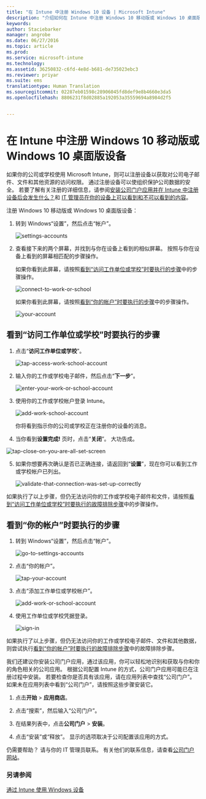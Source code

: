 ```yaml
---
title: "在 Intune 中注册 Windows 10 设备 | Microsoft Intune"
description: "介绍如何在 Intune 中注册 Windows 10 移动版或 Windows 10 桌面版设备"
keywords: 
author: Staciebarker
manager: angrobe
ms.date: 06/27/2016
ms.topic: article
ms.prod: 
ms.service: microsoft-intune
ms.technology: 
ms.assetid: 36250832-c6fd-4e8d-b681-de735023ebc3
ms.reviewer: priyar
ms.suite: ems
translationtype: Human Translation
ms.sourcegitcommit: 02287eb01598c28906045fd8def9e8b4660e3da5
ms.openlocfilehash: 8806231f8d02885a192053a35559694a8984d2f5


---
```



# 在 Intune 中注册 Windows 10 移动版或 Windows 10 桌面版设备

如果你的公司或学校使用 Microsoft Intune，则可以注册设备以获取对公司电子邮件、文件和其他资源的访问权限。 通过注册设备可以使组织保护公司数据的安全。 若要了解有关注册的详细信息，请参阅[安装公司门户应用并在 Intune 中注册设备后会发生什么？](what-happens-if-you-install-the-company-portal-app-and-enroll-your-device-in-intune-windows.md)和 [IT 管理员在你的设备上可以看到和不可以看到的内容](what-can-your-it-administrator-see-when-you-enroll-your-device-in-intune-windows.md)。


注册 Windows 10 移动版或 Windows 10 桌面版设备：

1.  转到 Windows“设置”，然后点击“帐户”。

    ![settings-accounts](./media/w10-enroll-rs1-settings-accounts.png)

2.  查看接下来的两个屏幕，并找到与你在设备上看到的相似屏幕。 按照与你在设备上看到的屏幕相匹配的步骤操作。

    如果你看到此屏幕，请按照[看到“访问工作单位或学校”时要执行的步骤](#steps-to-follow-if-you-see-access-work-or-school)中的步骤操作。

    ![connect-to-work-or-school](./media/w10-enroll-rs1-connect-to-work-or-school.png)

    如果你看到此屏幕，请按照[看到“你的帐户”时要执行的步骤](#steps-to-follow-if-you-see-your-account)中的步骤操作。

    ![your-account](./media/w10-enroll-2-accounts-your-account.png)

## 看到“访问工作单位或学校”时要执行的步骤

1.  点击“**访问工作单位或学校**”。

    ![tap-access-work-school-account](./media/w10-enroll-rs1-connect-to-work-or-school.png)

2.  输入你的工作或学校电子邮件，然后点击“**下一步**”。

    ![enter-your-work-or-school-account](./media/w10-enroll-rs1-set-up-work-or-school-account.png)

3. 使用你的工作或学校帐户登录 Intune。

    ![add-work-school-account](./media/w10-enroll-rs1-enter-your-credentials.png)

    你将看到指示你的公司或学校正在注册你的设备的消息。

4. 当你看到**设置完成!** 页时，点击“**关闭**”。 大功告成。

  ![tap-close-on-you-are-all-set-screen](./media/w10-enroll-rs1-youre-all-set.png)

5. 如果你想要再次确认是否已正确连接，请返回到“**设置**”，现在你可以看到工作或学校帐户已列出。

    ![validate-that-connection-was-set-up-correctly](./media/w10-enroll-rs1-validate-successful-enrollment.png)

如果执行了以上步骤，但仍无法访问你的工作或学校电子邮件和文件，请按照[看到“访问工作单位或学校”时要执行的故障排除步骤](troubleshoot-your-windows-10-device-windows.md#troubleshooting-steps-to-follow-if-you-see-access-work-or-school)中的步骤操作。


## 看到“你的帐户”时要执行的步骤

1.  转到 Windows“设置”，然后点击“帐户”。

    ![go-to-settings-accounts](./media/W10-enroll-1-settings-accounts.png)

2.  点击“你的帐户”。

    ![tap-your-account](./media/W10-enroll-2-accounts-your-account.png)

3.  点击“添加工作单位或学校帐户”。

    ![add-work-or-school-account](./media/w10-enroll-3-add-work-school-acct.png)

4.  使用工作单位或学校凭据登录。

    ![sign-in](./media/W10-enroll-4-sign-in.png)

如果执行了以上步骤，但仍无法访问你的工作或学校电子邮件、文件和其他数据，则尝试执行[看到“你的帐户”时要执行的故障排除步骤](troubleshoot-your-windows-10-device-windows.md#troubleshooting-steps-to-follow-if-you-see-your-account)中的故障排除步骤。

我们还建议你安装公司门户应用，通过该应用，你可以轻松地识别和获取与你和你的角色相关的公司应用。 根据公司配置 Intune 的方式，公司门户应用可能已在注册过程中安装。 若要检查你是否具有该应用，请在应用列表中查找“公司门户”。 如果未在应用列表中看到“公司门户”，请按照这些步骤安装它。

1.  点击**开始** &gt; **应用商店**。

2.  点击“搜索”，然后输入“公司门户”。

3.  在结果列表中，点击**公司门户** &gt; **安装**。

4.  点击“安装”或“释放”。 显示的选项取决于公司配置该应用的方式。

仍需要帮助？ 请与你的 IT 管理员联系。 有关他们的联系信息，请查看[公司门户网站](http://portal.manage.microsoft.com)。

### 另请参阅
[通过 Intune 使用 Windows 设备](using-your-windows-device-with-intune.md)



<!--HONumber=Aug16_HO3-->


